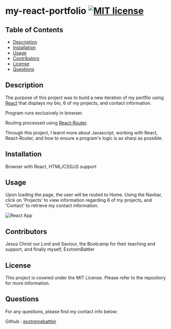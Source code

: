 # my-react-portfolio [![MIT license](https://img.shields.io/badge/License-MIT-blue.svg)](https://lbesson.mit-license.org/)



## Table of Contents 
 
- [Description](#description) 
- [Installation](#installation) 
- [Usage](#usage) 
- [Contributors](#contributors) 
- [License](#license) 
- [Questions](#questions) 
 
## Description 
The purpose of this project was to build a new iteration of my portflio using [React](https://react.dev/) that displays my bio, 6 of my projects, and contact information.

Program runs exclusively in browser.

Routing processed using [React-Router](https://reactrouter.com/).

Through this project, I learnt more about Javascript, working with React, React-Router, and how to ensure a program's logic is as sharp as possible. 

## Installation 
Browser with React, HTML/CSS/JS support

## Usage 
Upon loading the page, the user will be routed to Home. Using the Navbar, click on 'Projects' to view information regarding 6 of my projects, and 'Contact' to retrieve my contact information.

![React App](https://user-images.githubusercontent.com/69109391/226177221-432a1048-021a-4461-a70c-cd530f2c2307.gif)

 
## Contributors 
Jesus Christ our Lord and Saviour, the Bootcamp for their teaching and support, and finally myself, ExxtremBattler
 
## License 
This project is covered under the MIT License. Please refer to the repository for more information.
 
## Questions 
For any questions, please find my contact info below: 

Github : [exxtremebattler](https://github.com/exxtremebattler)
 

